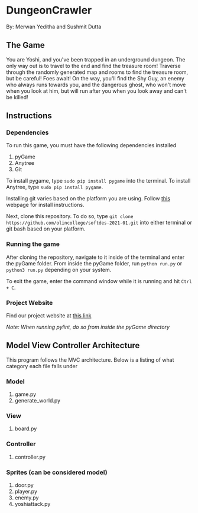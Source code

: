 # DungeonCrawler
By: Merwan Yeditha and Sushmit Dutta

## The Game
You are Yoshi, and you've been trapped in an underground dungeon. The only
way out is to travel to the end and find the treasure room! Traverse through
the randomly generated map and rooms to find the treasure room, but be careful!
Foes await! On the way, you'll find the Shy Guy, an enemy who always runs towards
you, and the dangerous ghost, who won't move when you look at him, but will run
after you when you look away and can't be killed! 

## Instructions
### Dependencies
To run this game, you must have the following dependencies installed
1. pyGame
2. Anytree
3. Git

To install pygame, type `sudo pip install pygame` into the terminal. To install
Anytree, type `sudo pip install pygame`.

Installing git varies based on the platform you are using. Follow [this](https://git-scm.com/book/en/v2/Getting-Started-Installing-Git) webpage for install instructions.

Next, clone this repository.
To do so, type `git clone https://github.com/olincollege/softdes-2021-01.git` into either terminal
or git bash based on your platform.

### Running the game
After cloning the repository, navigate to it inside of the terminal and enter the pyGame folder.
From inside the pyGame folder, run `python run.py` or `python3 run.py` depending on your system.

To exit the game, enter the command window while it is running and hit `Ctrl + C`.

### Project Website
Find our project website at [this link](https://olincollege.github.io/DungeonCrawler/)

*Note: When running pylint, do so from inside the pyGame directory*

## Model View Controller Architecture
This program follows the MVC architecture. Below is a listing of what category each file falls under
### Model
1. game.py
2. generate_world.py
### View
1. board.py
### Controller
1. controller.py
### Sprites (can be considered model)
1. door.py
2. player.py
3. enemy.py
4. yoshiattack.py
